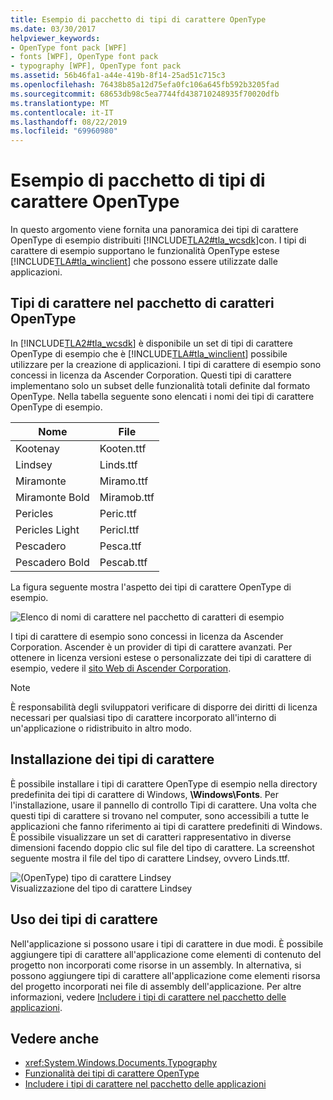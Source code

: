 ```yaml
---
title: Esempio di pacchetto di tipi di carattere OpenType
ms.date: 03/30/2017
helpviewer_keywords:
- OpenType font pack [WPF]
- fonts [WPF], OpenType font pack
- typography [WPF], OpenType font pack
ms.assetid: 56b46fa1-a44e-419b-8f14-25ad51c715c3
ms.openlocfilehash: 76438b85a12d75efa0fc106a645fb592b3205fad
ms.sourcegitcommit: 68653db98c5ea7744fd438710248935f70020dfb
ms.translationtype: MT
ms.contentlocale: it-IT
ms.lasthandoff: 08/22/2019
ms.locfileid: "69960980"
---
```

# <a name="sample-opentype-font-pack"></a>Esempio di pacchetto di tipi di carattere OpenType
In questo argomento viene fornita una panoramica dei tipi di carattere OpenType di esempio distribuiti [!INCLUDE[TLA2#tla_wcsdk](../../../../includes/tla2sharptla-wcsdk-md.md)]con. I tipi di carattere di esempio supportano le funzionalità OpenType estese [!INCLUDE[TLA#tla_winclient](../../../../includes/tlasharptla-winclient-md.md)] che possono essere utilizzate dalle applicazioni.  

<a name="overview"></a>   
## <a name="fonts-in-the-opentype-font-pack"></a>Tipi di carattere nel pacchetto di caratteri OpenType  
 In [!INCLUDE[TLA2#tla_wcsdk](../../../../includes/tla2sharptla-wcsdk-md.md)] è disponibile un set di tipi di carattere OpenType di esempio che è [!INCLUDE[TLA#tla_winclient](../../../../includes/tlasharptla-winclient-md.md)] possibile utilizzare per la creazione di applicazioni. I tipi di carattere di esempio sono concessi in licenza da Ascender Corporation. Questi tipi di carattere implementano solo un subset delle funzionalità totali definite dal formato OpenType. Nella tabella seguente sono elencati i nomi dei tipi di carattere OpenType di esempio.  
  
|**Nome**|**File**|  
|--------------|--------------|  
|Kootenay|Kooten.ttf|  
|Lindsey|Linds.ttf|  
|Miramonte|Miramo.ttf|  
|Miramonte Bold|Miramob.ttf|  
|Pericles|Peric.ttf|  
|Pericles Light|Pericl.ttf|  
|Pescadero|Pesca.ttf|  
|Pescadero Bold|Pescab.ttf|  
  
 La figura seguente mostra l'aspetto dei tipi di carattere OpenType di esempio.  
  
 ![Elenco di nomi di carattere nel pacchetto di caratteri di esempio](./media/sample-opentype-font-pack/font-names-sample-pack.gif)  
  
 I tipi di carattere di esempio sono concessi in licenza da Ascender Corporation. Ascender è un provider di tipi di carattere avanzati. Per ottenere in licenza versioni estese o personalizzate dei tipi di carattere di esempio, vedere il [sito Web di Ascender Corporation](https://go.microsoft.com/fwlink/?LinkId=182627).  
  
> [!NOTE]
> È responsabilità degli sviluppatori verificare di disporre dei diritti di licenza necessari per qualsiasi tipo di carattere incorporato all'interno di un'applicazione o ridistribuito in altro modo.  
  
<a name="installing_the_fonts"></a>   
## <a name="installing-the-fonts"></a>Installazione dei tipi di carattere  
 È possibile installare i tipi di carattere OpenType di esempio nella directory predefinita dei tipi di carattere di Windows, **\Windows\Fonts**. Per l'installazione, usare il pannello di controllo Tipi di carattere. Una volta che questi tipi di carattere si trovano nel computer, sono accessibili a tutte le applicazioni che fanno riferimento ai tipi di carattere predefiniti di Windows. È possibile visualizzare un set di caratteri rappresentativo in diverse dimensioni facendo doppio clic sul file del tipo di carattere. La screenshot seguente mostra il file del tipo di carattere Lindsey, ovvero Linds.ttf.  
  
 ![ &#40;OpenType&#41; tipo di carattere Lindsey](./media/typographyinwpf-04.png "TypographyInWPF_04")  
Visualizzazione del tipo di carattere Lindsey  
  
<a name="using_the_fonts"></a>   
## <a name="using-the-fonts"></a>Uso dei tipi di carattere  
 Nell'applicazione si possono usare i tipi di carattere in due modi. È possibile aggiungere tipi di carattere all'applicazione come elementi di contenuto del progetto non incorporati come risorse in un assembly. In alternativa, si possono aggiungere tipi di carattere all'applicazione come elementi risorsa del progetto incorporati nei file di assembly dell'applicazione. Per altre informazioni, vedere [Includere i tipi di carattere nel pacchetto delle applicazioni](packaging-fonts-with-applications.md).  
  
## <a name="see-also"></a>Vedere anche

- <xref:System.Windows.Documents.Typography>
- [Funzionalità dei tipi di carattere OpenType](opentype-font-features.md)
- [Includere i tipi di carattere nel pacchetto delle applicazioni](packaging-fonts-with-applications.md)
